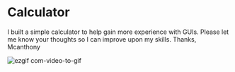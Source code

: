 # Calculator 

I built a simple calculator to help gain more experience with GUIs. 
Please let me know your thoughts so I can improve upon my skills. 
Thanks, 
Mcanthony 

![ezgif com-video-to-gif](https://github.com/mac455/Calculator/assets/136570054/4408d03f-365d-4ac5-9292-0babd6fd3dad)
